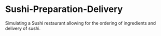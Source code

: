 # Sushi-Preparation-Delivery

Simulating a Sushi restaurant allowing for the ordering of ingredients and delivery of sushi.
